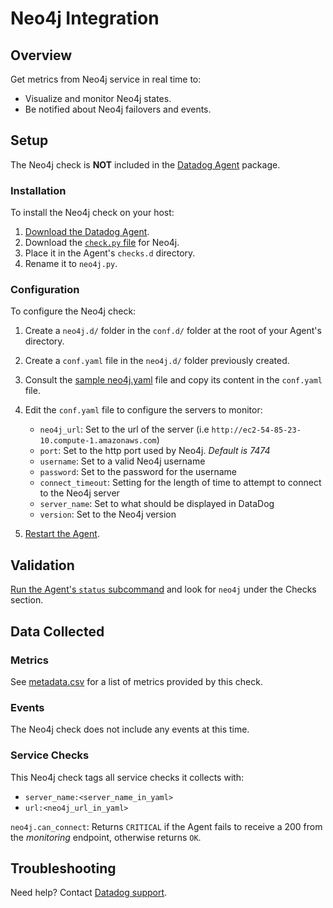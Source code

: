 # Neo4j Integration

## Overview

Get metrics from Neo4j service in real time to:

* Visualize and monitor Neo4j states.
* Be notified about Neo4j failovers and events.

## Setup

The Neo4j check is **NOT** included in the [Datadog Agent][1] package.

### Installation

To install the Neo4j check on your host:

1. [Download the Datadog Agent][1].
2. Download the [`check.py` file][2] for Neo4j.
3. Place it in the Agent's `checks.d` directory.
4. Rename it to `neo4j.py`.

### Configuration

To configure the Neo4j check:

1. Create a `neo4j.d/` folder in the `conf.d/` folder at the root of your Agent's directory.
2. Create a `conf.yaml` file in the `neo4j.d/` folder previously created.
3. Consult the [sample neo4j.yaml][2] file and copy its content in the `conf.yaml` file.
4. Edit the `conf.yaml` file to configure the servers to monitor:

    * `neo4j_url`: Set to the url of the server (i.e `http://ec2-54-85-23-10.compute-1.amazonaws.com`)
    * `port`: Set to the http port used by Neo4j. *Default is 7474*
    * `username`: Set to a valid Neo4j username
    * `password`: Set to the password for the username
    * `connect_timeout`: Setting for the length of time to attempt to connect to the Neo4j server
    * `server_name`: Set to what should be displayed in DataDog
    * `version`: Set to the Neo4j version

5. [Restart the Agent][3].

## Validation

[Run the Agent's `status` subcommand][4] and look for `neo4j` under the Checks section.

## Data Collected
### Metrics
See [metadata.csv][5] for a list of metrics provided by this check.

### Events
The Neo4j check does not include any events at this time.

### Service Checks
This Neo4j check tags all service checks it collects with:

  * `server_name:<server_name_in_yaml>`
  * `url:<neo4j_url_in_yaml>`

`neo4j.can_connect`:
Returns `CRITICAL` if the Agent fails to receive a 200 from the _monitoring_ endpoint, otherwise returns `OK`.

## Troubleshooting
Need help? Contact [Datadog support][6].

[1]: https://app.datadoghq.com/account/settings#agent
[2]: https://github.com/DataDog/integrations-extras/blob/master/neo4j/conf.yaml.example
[3]: https://docs.datadoghq.com/agent/faq/agent-commands/#start-stop-restart-the-agent
[4]: https://docs.datadoghq.com/agent/faq/agent-commands/#agent-status-and-information
[5]: https://github.com/DataDog/integrations-extras/blob/master/neo4j/metadata.csv
[6]: http://docs.datadoghq.com/help/
